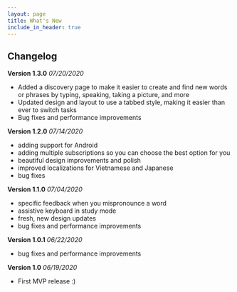 ```yaml
---
layout: page
title: What's New
include_in_header: true
---
```


## Changelog

**Version 1.3.0** _07/20/2020_
* Added a discovery page to make it easier to create and find new words or phrases by typing, speaking, taking a picture, and more
* Updated design and layout to use a tabbed style, making it easier than ever to switch tasks
* Bug fixes and performance improvements

**Version 1.2.0** _07/14/2020_
* adding support for Android
* adding multiple subscriptions so you can choose the best option for you
* beautiful design improvements and polish
* improved localizations for Vietnamese and Japanese
* bug fixes

**Version 1.1.0** _07/04/2020_
* specific feedback when you mispronounce a word
* assistive keyboard in study mode
* fresh, new design updates
* bug fixes and performance improvements

**Version 1.0.1** _06/22/2020_
* bug fixes and performance improvements

**Version 1.0** _06/19/2020_
* First MVP release :)
